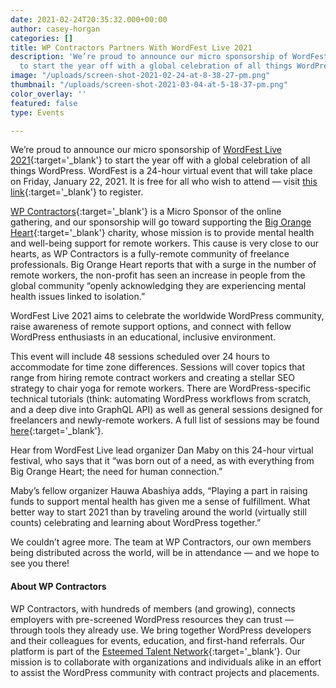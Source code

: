 ```yaml
---
date: 2021-02-24T20:35:32.000+00:00
author: casey-horgan
categories: []
title: WP Contractors Partners With WordFest Live 2021
description: 'We’re proud to announce our micro sponsorship of WordFest Live 2021
  to start the year off with a global celebration of all things WordPress. '
image: "/uploads/screen-shot-2021-02-24-at-8-38-27-pm.png"
thumbnail: "/uploads/screen-shot-2021-03-04-at-5-18-37-pm.png"
color_overlay: ''
featured: false
type: Events

---
```

We’re proud to announce our micro sponsorship of [WordFest Live 2021](https://www.wordfest.live/){:target='_blank'} to start the year off with a global celebration of all things WordPress. WordFest is a 24-hour virtual event that will take place on Friday, January 22, 2021. It is free for all who wish to attend — visit [this link](https://my.wordfest.live/login/){:target='_blank'} to register.

[WP Contractors](https://wpcontractors.com/){:target='_blank'} is a Micro Sponsor of the online gathering, and our sponsorship will go toward supporting the [Big Orange Heart](https://www.bigorangeheart.org/){:target='_blank'} charity, whose mission is to provide mental health and well-being support for remote workers. This cause is very close to our hearts, as WP Contractors is a fully-remote community of freelance professionals. Big Orange Heart reports that with a surge in the number of remote workers, the non-profit has seen an increase in people from the global community “openly acknowledging they are experiencing mental health issues linked to isolation.”

WordFest Live 2021 aims to celebrate the worldwide WordPress community, raise awareness of remote support options, and connect with fellow WordPress enthusiasts in an educational, inclusive environment.

This event will include 48 sessions scheduled over 24 hours to accommodate for time zone differences. Sessions will cover topics that range from hiring remote contract workers and creating a stellar SEO strategy to chair yoga for remote workers. There are WordPress-specific technical tutorials (think: automating WordPress workflows from scratch, and a deep dive into GraphQL API) as well as general sessions designed for freelancers and newly-remote workers. A full list of sessions may be found [here](https://www.wordfest.live/sessions/){:target='_blank'}.

Hear from WordFest Live lead organizer Dan Maby on this 24-hour virtual festival, who says that it “was born out of a need, as with everything from Big Orange Heart; the need for human connection.”

Maby’s fellow organizer Hauwa Abashiya adds, “Playing a part in raising funds to support mental health has given me a sense of fulfillment. What better way to start 2021 than by traveling around the world (virtually still counts) celebrating and learning about WordPress together.”

We couldn’t agree more. The team at WP Contractors, our own members being distributed across the world, will be in attendance — and we hope to see you there!

#### About WP Contractors

WP Contractors, with hundreds of members (and growing), connects employers with pre-screened WordPress resources they can trust — through tools they already use. We bring together WordPress developers and their colleagues for events, education, and first-hand referrals. Our platform is part of the [Esteemed Talent Network](https://esteemed.io/join-talent-network/){:target='_blank'}. Our mission is to collaborate with organizations and individuals alike in an effort to assist the WordPress community with contract projects and placements.